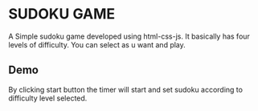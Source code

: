 
# SUDOKU GAME

A Simple sudoku game developed using html-css-js. It basically has four levels of difficulty. You can select as u want and play.

## Demo
By clicking start button the timer will start and set sudoku according to difficulty level selected.
